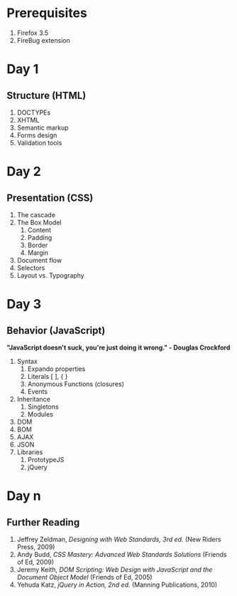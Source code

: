 # Prerequisites

 1.	Firefox 3.5
 2.	FireBug extension

# Day 1
## Structure (HTML)

 1. DOCTYPEs
 2.	XHTML
 3.	Semantic markup
 4. Forms design
 5. Validation tools

# Day 2
## Presentation (CSS)

 1.	The cascade
 2.	The Box Model
	1.	Content
	2.	Padding
	3.	Border
	4.	Margin
 3.	Document flow
 4.	Selectors
 5.	Layout vs. Typography

# Day 3
## Behavior (JavaScript)

**"JavaScript doesn't suck, you're just doing it wrong." - Douglas Crockford**

 1.	Syntax
	1.	Expando properties
	2.	Literals [ ], { }
	3.	Anonymous Functions (closures)
	4.	Events
 2.	Inheritance
	1.	Singletons
	2.	Modules
 3.	DOM
 4.	BOM
 5.	AJAX
 6.	JSON
 7. Libraries
	1.	PrototypeJS
	2.	jQuery
	
# Day n
## Further Reading

 1.	Jeffrey Zeldman, _Designing with Web Standards, 3rd ed._ (New Riders Press, 2009)
 2.	Andy Budd, _CSS Mastery: Advanced Web Standards Solutions_ (Friends of Ed, 2009)
 3.	Jeremy Keith, _DOM Scripting: Web Design with JavaScript and the Document Object Model_ (Friends of Ed, 2005)
 4.	Yehuda Katz, _jQuery in Action, 2nd ed._ (Manning Publications, 2010)